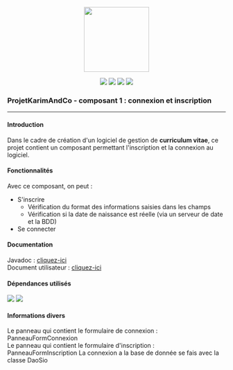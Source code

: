 <p align="center">
<img src="https://image.flaticon.com/icons/svg/311/311334.svg" width="150">
</p>

<p align="center">
<img src="http://hits.dwyl.io/pawel956/pawel956/projetKarimAndCo_ConnexionInscription.svg">
<img src="https://img.shields.io/github/contributors/pawel956/projetKarimAndCo_ConnexionInscription">
<img src="https://img.shields.io/github/repo-size/pawel956/projetKarimAndCo_ConnexionInscription">
<img src="https://img.shields.io/badge/project-maven-yellow">
</p>

### ProjetKarimAndCo - composant 1 : connexion et inscription
---

#### Introduction
Dans le cadre de création d'un logiciel de gestion de **curriculum vitae**, ce projet contient un composant permettant l'inscription et la connexion au logiciel.

#### Fonctionnalités
Avec ce composant, on peut :
 + S'inscrire
	 + Vérification du format des informations saisies dans les champs
	 + Vérification si la date de naissance est réelle (via un serveur de date et la BDD)
 + Se connecter

#### Documentation
Javadoc : [cliquez-ici](https://pawel956.github.io/projetKarimAndCo_ConnexionInscription/)  
Document utilisateur : [cliquez-ici](https://docs.google.com/document/d/1nW1IItZ4RfnRoahEaQirap2QfmtTX6tPgkBLDmhopvI/edit?usp=sharing)

#### Dépendances utilisés
<img src="https://img.shields.io/badge/commons--net-3.6-success">  
<img src="https://img.shields.io/badge/mysql--connector--java-5.1.48-success">

#### Informations divers
Le panneau qui contient le formulaire de connexion :  PanneauFormConnexion  
Le panneau qui contient le formulaire d'inscription :  PanneauFormInscription
La connexion a la base de donnée se fais avec la classe DaoSio
